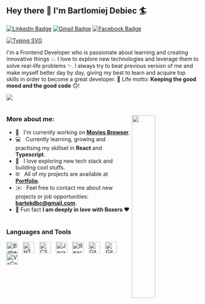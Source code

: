 ## Hey there 👋 I'm Bartlomiej Debiec 🏄‍

[![Linkedin Badge](https://img.shields.io/badge/LinkedIn-blue?style=flat&logo=linkedin&labelColor=blue&link=https://www.linkedin.com/in/bdebiec)](https://www.linkedin.com/in/bartlomiejdebiec/) [![Gmail Badge](https://img.shields.io/badge/Gmail-red?style=flat-square&logo=Gmail&logoColor=white&link=mailto:bartekdbc@gmail.com)](mailto:bartekdbc@gmail.com) [![Facebook Badge](https://img.shields.io/badge/-Facebook-1877f2?style=flat&logo=facebook&logoColor=white&link=https://www.facebook.com/bartekdbc)](https://www.facebook.com/bartekdbc)

[![Typing SVG](https://readme-typing-svg.herokuapp.com?font=comfortaa&color=016EEA&size=24&width=500&lines=Welcome+to+my+GitHub+Profile;Glad+to+see+you+here!;Let's+code+awesome+things+together+💻)](https://git.io/typing-svg)

I'm a Frontend Developer who is passionate about learning and creating innovative things 💡.  I love to explore new technologies and leverage them to solve real-life problems ✨. I always try to beat previous version of me and make myself better day by day, giving my best to learn and acquire top skills in order to become a great developer. 🎯 Life motto: **Keeping the good mood and the good code** 🙃!

<p align="left">
<a href="https://github.com/bartekdbc/github-profile-views-counter">
    <img src="https://komarev.com/ghpvc/?username=bartekdbc">
</a>

#
<a href="#"><img width="35%" height="auto" align="right" src="https://media0.giphy.com/media/SWoSkN6DxTszqIKEqv/giphy.gif?cid=ecf05e47is931x8jehx0nrusa5e9mwzdcgtftsqvwp5lpl1j&rid=giphy.gif&ct=g" /></a>

### More about me:

- 🌱 &nbsp; I'm currently working on **[Movies Browser](https://github.com/bartekdbc/movies-browser)**.
- 💻 &nbsp; Currently learning, growing and practising my skillset in **React** and **Typescript**.
- 🔭 &nbsp; I love exploring new tech stack and building cool stuffs.
- 🌐 &nbsp; All of my projects are available at **[Portfolio](https://github.com/bartekdbc?tab=repositories)**.
- ✉️ &nbsp; Feel free to contact me about new projects or job opportunities: **bartekdbc@gmail.com**.
- 🐶 Fun fact **I am deeply in love with Boxers ❤️**

#
           
### Languages and Tools 
    
<img align="left" alt="Babel" width="30px" style="padding-right:10px;" src="https://www.vectorlogo.zone/logos/babeljs/babeljs-icon.svg" alt="babel" />
<img align="left" alt="HTML" width="30px" style="padding-right:10px;" src="https://cdn.jsdelivr.net/gh/devicons/devicon/icons/html5/html5-plain.svg" />
<img align="left" alt="CSS" width="30px" style="padding-right:10px;" src="https://cdn.jsdelivr.net/gh/devicons/devicon/icons/css3/css3-plain.svg" />
<img align="left" alt="JavaScript" width="30px" style="padding-right:10px;" src="https://cdn.jsdelivr.net/gh/devicons/devicon/icons/javascript/javascript-plain.svg" />
<img align="left" alt="React" width="30px" style="padding-right:10px;" src="https://cdn.jsdelivr.net/gh/devicons/devicon/icons/react/react-original.svg" />
<img align="left" alt="Git" width="30px" style="padding-right:10px;" src="https://cdn.jsdelivr.net/gh/devicons/devicon/icons/git/git-original.svg" />
<img align="left" alt="GitHub" width="30px" style="padding-right:10px;" src="https://cdn.jsdelivr.net/gh/devicons/devicon/icons/github/github-original.svg" />
<img align="left" alt="VsCode" width="30px" style="padding-right:10px;" src="https://cdn.jsdelivr.net/gh/devicons/devicon/icons/vscode/vscode-original.svg" />
